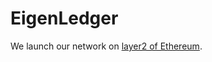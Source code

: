 # EigenLedger

We launch our network on [layer2 of Ethereum](https://github.com/ethereum-optimism/optimism).

